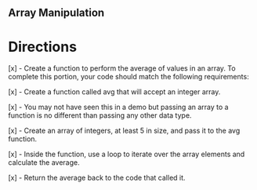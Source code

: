 ## Array Manipulation

# Directions

[x] - Create a function to perform the average of values in an array. To complete this portion, your code should match the following requirements:

[x] - Create a function called avg that will accept an integer array.

[x] - You may not have seen this in a demo but passing an array to a function is no different than passing any other data type.

[x] - Create an array of integers, at least 5 in size, and pass it to the avg function.

[x] - Inside the function, use a loop to iterate over the array elements and calculate the average.

[x] - Return the average back to the code that called it.